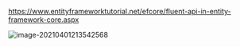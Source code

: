 https://www.entityframeworktutorial.net/efcore/fluent-api-in-entity-framework-core.aspx

![image-20210401213542568](../../../../resources/image-20210401213542568.png)